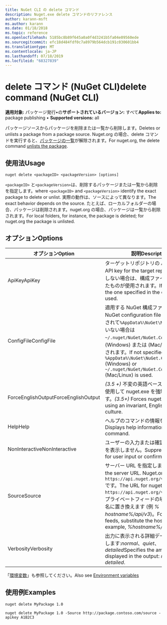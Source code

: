 ```yaml
---
title: NuGet CLI の delete コマンド
description: Nuget.exe delete コマンドのリファレンス
author: karann-msft
ms.author: karann
ms.date: 01/18/2018
ms.topic: reference
ms.openlocfilehash: 5185bc8b89f645a0a0f4d3241b5fa04e09560ede
ms.sourcegitcommit: efc18d484fdf0c7a8979b564dcb191c030601bb4
ms.translationtype: MT
ms.contentlocale: ja-JP
ms.lasthandoff: 07/18/2019
ms.locfileid: "68327839"
---
```

# <a name="delete-command-nuget-cli"></a><span data-ttu-id="98f45-103">delete コマンド (NuGet CLI)</span><span class="sxs-lookup"><span data-stu-id="98f45-103">delete command (NuGet CLI)</span></span>

<span data-ttu-id="98f45-104">**適用対象:** パッケージ発行&bullet;の**サポートされているバージョン:** すべて</span><span class="sxs-lookup"><span data-stu-id="98f45-104">**Applies to:** package publishing &bullet; **Supported versions:** all</span></span>

<span data-ttu-id="98f45-105">パッケージソースからパッケージを削除または一覧から削除します。</span><span class="sxs-lookup"><span data-stu-id="98f45-105">Deletes or unlists a package from a package source.</span></span> <span data-ttu-id="98f45-106">Nuget.org の場合、delete コマンドを実行すると、[パッケージの一覧](../../nuget-org/policies/deleting-packages.md)が解除されます。</span><span class="sxs-lookup"><span data-stu-id="98f45-106">For nuget.org, the delete command [unlists the package](../../nuget-org/policies/deleting-packages.md).</span></span>

## <a name="usage"></a><span data-ttu-id="98f45-107">使用法</span><span class="sxs-lookup"><span data-stu-id="98f45-107">Usage</span></span>

```cli
nuget delete <packageID> <packageVersion> [options]
```

<span data-ttu-id="98f45-108">`<packageID>` と`<packageVersion>`は、削除するパッケージまたは一覧から削除を指定します。</span><span class="sxs-lookup"><span data-stu-id="98f45-108">where `<packageID>` and `<packageVersion>` identify the exact package to delete or unlist.</span></span> <span data-ttu-id="98f45-109">実際の動作は、ソースによって異なります。</span><span class="sxs-lookup"><span data-stu-id="98f45-109">The exact behavior depends on the source.</span></span> <span data-ttu-id="98f45-110">たとえば、ローカルフォルダーの場合、パッケージは削除されます。nuget.org の場合、パッケージは一覧から削除されます。</span><span class="sxs-lookup"><span data-stu-id="98f45-110">For local folders, for instance, the package is deleted; for nuget.org the package is unlisted.</span></span>

## <a name="options"></a><span data-ttu-id="98f45-111">オプション</span><span class="sxs-lookup"><span data-stu-id="98f45-111">Options</span></span>

| <span data-ttu-id="98f45-112">オプション</span><span class="sxs-lookup"><span data-stu-id="98f45-112">Option</span></span> | <span data-ttu-id="98f45-113">説明</span><span class="sxs-lookup"><span data-stu-id="98f45-113">Description</span></span> |
| --- | --- |
| <span data-ttu-id="98f45-114">ApiKey</span><span class="sxs-lookup"><span data-stu-id="98f45-114">ApiKey</span></span> | <span data-ttu-id="98f45-115">ターゲットリポジトリの API キー。</span><span class="sxs-lookup"><span data-stu-id="98f45-115">The API key for the target repository.</span></span> <span data-ttu-id="98f45-116">存在しない場合は、構成ファイルで指定されたものが使用されます。</span><span class="sxs-lookup"><span data-stu-id="98f45-116">If not present, the one specified in the config file is used.</span></span> |
| <span data-ttu-id="98f45-117">ConfigFile</span><span class="sxs-lookup"><span data-stu-id="98f45-117">ConfigFile</span></span> | <span data-ttu-id="98f45-118">適用する NuGet 構成ファイル。</span><span class="sxs-lookup"><span data-stu-id="98f45-118">The NuGet configuration file to apply.</span></span> <span data-ttu-id="98f45-119">指定されて`%AppData%\NuGet\NuGet.Config`いない場合は`~/.nuget/NuGet/NuGet.Config` 、(Windows) または (Mac/Linux) が使用されます。</span><span class="sxs-lookup"><span data-stu-id="98f45-119">If not specified, `%AppData%\NuGet\NuGet.Config` (Windows) or `~/.nuget/NuGet/NuGet.Config` (Mac/Linux) is used.</span></span>|
| <span data-ttu-id="98f45-120">ForceEnglishOutput</span><span class="sxs-lookup"><span data-stu-id="98f45-120">ForceEnglishOutput</span></span> | <span data-ttu-id="98f45-121">*(3.5 +)* 不変の英語ベースのカルチャを使用して nuget.exe を強制的に実行します。</span><span class="sxs-lookup"><span data-stu-id="98f45-121">*(3.5+)* Forces nuget.exe to run using an invariant, English-based culture.</span></span> |
| <span data-ttu-id="98f45-122">Help</span><span class="sxs-lookup"><span data-stu-id="98f45-122">Help</span></span> | <span data-ttu-id="98f45-123">ヘルプのコマンドの情報を表示します。</span><span class="sxs-lookup"><span data-stu-id="98f45-123">Displays help information for the command.</span></span> |
| <span data-ttu-id="98f45-124">NonInteractive</span><span class="sxs-lookup"><span data-stu-id="98f45-124">NonInteractive</span></span> | <span data-ttu-id="98f45-125">ユーザーの入力または確認のプロンプトを表示しません。</span><span class="sxs-lookup"><span data-stu-id="98f45-125">Suppresses prompts for user input or confirmations.</span></span> |
| <span data-ttu-id="98f45-126">Source</span><span class="sxs-lookup"><span data-stu-id="98f45-126">Source</span></span> | <span data-ttu-id="98f45-127">サーバー URL を指定します。</span><span class="sxs-lookup"><span data-stu-id="98f45-127">Specifies the server URL.</span></span> <span data-ttu-id="98f45-128">Nuget.org の URL は`https://api.nuget.org/v3/index.json`です。</span><span class="sxs-lookup"><span data-stu-id="98f45-128">The URL for nuget.org is `https://api.nuget.org/v3/index.json`.</span></span> <span data-ttu-id="98f45-129">プライベートフィードの場合は、ホスト名に置き換えます (例 *% hostname%/api/v3*)。</span><span class="sxs-lookup"><span data-stu-id="98f45-129">For private feeds, substitute the host name, for example, *%hostname%/api/v3*.</span></span> |
| <span data-ttu-id="98f45-130">Verbosity</span><span class="sxs-lookup"><span data-stu-id="98f45-130">Verbosity</span></span> | <span data-ttu-id="98f45-131">出力に表示される詳細データの量を指定します:*normal*、*quiet*、*detailed*</span><span class="sxs-lookup"><span data-stu-id="98f45-131">Specifies the amount of detail displayed in the output: *normal*, *quiet*, *detailed*.</span></span> |

<span data-ttu-id="98f45-132">「[環境変数](cli-ref-environment-variables.md)」も参照してください。</span><span class="sxs-lookup"><span data-stu-id="98f45-132">Also see [Environment variables](cli-ref-environment-variables.md)</span></span>

## <a name="examples"></a><span data-ttu-id="98f45-133">使用例</span><span class="sxs-lookup"><span data-stu-id="98f45-133">Examples</span></span>

```cli
nuget delete MyPackage 1.0

nuget delete MyPackage 1.0 -Source http://package.contoso.com/source -apikey A1B2C3
```
